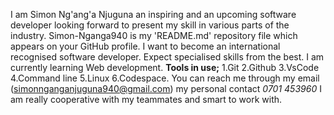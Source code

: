 I am Simon Ng'ang'a Njuguna an inspiring and an upcoming software developer looking forward to present my skill in various parts of the industry.
Simon-Nganga940 is my 'README.md' repository file which appears on your GitHub profile.
I want to become an international recognised software developer.
Expect specialised skills from the best.
I am currently learning Web development.
**Tools in use;**
1.Git
2.Github
3.VsCode
4.Command line
5.Linux
6.Codespace.
You can reach me through my email (simonnganganjuguna940@gmail.com)
my personal contact _0701 453960_
I am really cooperative with my teammates and smart to work with.
<!--
**Simon-Nganga940/Simon-Nganga940** is a ✨ _special_ ✨ repository because its `README.md` (this file) appears on your GitHub profile.

Here are some ideas to get you started:

- 🔭 I’m currently working on ...
- 🌱 I’m currently learning ...
- 👯 I’m looking to collaborate on ...
- 🤔 I’m looking for help with ...
- 💬 Ask me about
- 📫 How to reach me: ...
- 😄 Pronouns: ...
- ⚡ Fun fact: ...
-->

